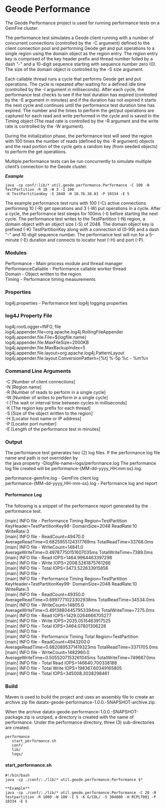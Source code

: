 # Geode Performance #

The Geode Performance project is used for running performance tests on a GemFire cluster. 

The performance test simulates a Geode client running with a number of concurrent connections (controlled by the -C argument) defined to the client connection pool and performing Geode get and put operations to a single region using the domain object as the region entry. The region entry key is comprised of the key header prefix and thread number folled by a dash "-" and a 10-digit sequence starting with sequence number zero (0). The size of the domain object is controlled by the -S size argument.

Each callable thread runs a cycle that performs Geode get and put operations. The cycle is repeated after waiting for a defined idle time (controlled by the -I argument in milliseconds). After each cycle, the performance test checks to see if the test duration has expired (controlled by the -E argument in minutes) and if the duration has not expired it starts the next cycle and continues until the performance test duration time has expired. The number and the times to perform the get/put operations are captured for each read and write performed in the cycle and is saved in the Timing object (The read rate is controlled by the -R argument and the write rate is controlled by the -W argument).

During the initialization phase, the performance test will seed the region with 100 times the number of reads (defined by the -R argument) objects and the read portion of the cycle gets a random key (from seeded objects) to perform the get operations.

Multiple performance tests can be run concurrently to simulate multiple client’s connection to the Geode cluster.

***Example***

    java -cp conf/:lib/* util.geode.performance.Performance -C 100 -N TestPartition -R 10 -W 3 -I 100  
    -K TestPartitionKey -S 2048 -H 10.76.38.83 -P 10334 -E 5

The example performance test runs with 100 (-C) active connections performing 10 (-R) get operations and 3 (-W) put operations in a cycle. After a cycle, the performance test sleeps for 100ms (-I) before starting the next cycle. The performance test writes to the TestPartition (-N) region, a domain object with an object size (-S) of 2048. The domain object key is prefixed (-K) TestPartitionKey along with a connection id (0-99) and a dash "-" and 10-digit sequence number. The performance test will run for a 5-minute (-E) duration and connects to locator host (-H) and port (-P).

### Modules ###

Performance - Main process module and thread manager  
PerformanceCallable - Performance callable worker thread  
Domain - Object written to the region  
Timing - Performance timing measurements

### Properties ###

log4j.properties - Performance test log4j logging properties  

### log4J Property File ###

log4j.rootLogger=INFO, file  
log4j.appender.file=org.apache.log4j.RollingFileAppender  
log4j.appender.file.File=${logfile.name}  
log4j.appender.file.MaxFileSize=2000KB  
log4j.appender.file.MaxBackupIndex=5  
log4j.appender.file.layout=org.apache.log4j.PatternLayout  
log4j.appender.file.layout.ConversionPattern=[%t] %-5p %c - %m%n  

### Command Line Arguments ###

-C [Number of client connections]  
-N [Region name]  
-R [Number of reads to perform in a single cycle]  
-W [Number of writes to perform in a single cycle]  
-I [The wait or interval time between cycles in milliseconds]  
-K [The region key prefix for each thread]  
-S [Size of the object written to the region]  
-H [Locator host name or IP address]  
-P [Locator port number]  
-E [Length of the performance test in minutes]  

### Output ###

The performance test generates two (2) log files. If the performance log file name and path is not overridden by  
the java property -Dlogfile-name=logs/performance.log  The performance log file created will be performance-{MM-dd-yyyy_HH:mm:ss}.log.

performance-gemfire.log - GemFire client log  
performance-{MM-dd-yyyy_HH-mm-ss}.log - Performance log and report  

#### Performance Log ####

The following is a snippet of the performance report generated by the performance test.

[main] INFO  file - Performance Timing Region=TestPartition KeyHeader=TestPartitionKey98- DomainSize=2048 ReadRate:10 WriteRate:3  
[main] INFO  file -      ReadCount=49470.0 AverageReadTime=0.6825955124317769ms TotalReadTime=33768.0ms  
[main] INFO  file -      WriteCount=14841.0 AverageWriteTime=0.49787750151607035ms TotalWriteTime=7389.0ms  
[main] INFO  file -      Read IOPS=1464.9964463397298  
[main] INFO  file -      Write IOPS=2008.5261875761266  
[main] INFO  file -      Total IOPS=3473.522633915856  
[main] INFO  file -  
[main] INFO  file - Performance Timing Region=TestPartition KeyHeader=TestPartitionKey99- DomainSize=2048 ReadRate:10 WriteRate:3  
[main] INFO  file -      ReadCount=49350.0 AverageReadTime=0.6997771023302938ms TotalReadTime=34534.0ms  
[main] INFO  file -      WriteCount=14805.0 AverageWriteTime=0.49138804457953394ms TotalWriteTime=7275.0ms  
[main] INFO  file -      Read IOPS=1429.0264666705277  
[main] INFO  file -      Write IOPS=2035.0515463917525  
[main] INFO  file -      Total IOPS=3464.07801306228  
[main] INFO  file -  
[main] INFO  file - Performance Timing Total Region=TestPartition  
[main] INFO  file -      ReadCount=4943200.0 AverageReadTime=0.6820895371419323ms TotalReadTime=3371705.0ms  
[main] INFO  file -      WriteCount=1482960.0 AverageWriteTime=0.5055207153261045ms TotalWriteTime=749667.0ms  
[main] INFO  file -      Total Read IOPS=146640.700338188  
[main] INFO  file -      Total Write IOPS=198367.60349165805  
[main] INFO  file -      Total IOPS=345008.3038298461   

### Build ###

Maven is used to build the project and uses an assembly file to create an archive zip file datatx-geode-performance-1.0.0.-SNAPSHOT-archive.zip.

When the archive datatx-geode-performance-1.0.0.-SNAPSHOT-package.zip is unziped, a directory is created with the name of performance. Under the performance directory, three (3) sub-directories are created.

    performance
       start_performance.sh
       conf/
       lib/
       logs/
      
#### start_performance.sh ####

    #!/bin/bash
    java -cp ./conf/:./lib/* util.geode.performance.Performance $*   
    
    **Example**    
    java -cp ./conf/:./lib/* util.geode.performance.Performance -C 20 -N testpartition -R 1000 -W 100 -I 5 -K G/COL/ -S 304800 -H RCPLT001 -P 10334 -E 5
    
